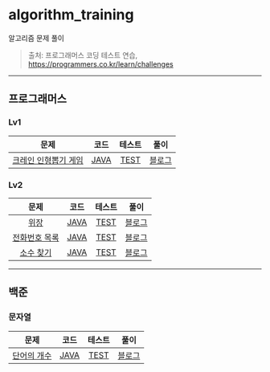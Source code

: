 # algorithm_training
알고리즘 문제 풀이

> 출처: 프로그래머스 코딩 테스트 연습, https://programmers.co.kr/learn/challenges

* * *

## 프로그래머스

### Lv1

| 문제 | 코드 | 테스트 | 풀이 |
|:-------------:|:-------------:|:-------------:|:-------------:|
|[크레인 인형뽑기 게임](https://programmers.co.kr/learn/courses/30/lessons/64061)|[JAVA](/src/main/java/algorithm/programmers/level1/practice/크레인_인형뽑기_게임.java)| [TEST](/src/test/java/algorithm/programmers/level1/practice/크레인_인형뽑기_게임TEST.java)|[블로그](https://jungguji.github.io/2020/04/08/%ED%94%84%EB%A1%9C%EA%B7%B8%EB%9E%98%EB%A8%B8%EC%8A%A4-%ED%81%AC%EB%A0%88%EC%9D%B8-%EC%9D%B8%ED%98%95%EB%BD%91%EA%B8%B0-%EA%B2%8C%EC%9E%84/)

### Lv2

| 문제 | 코드 | 테스트 | 풀이 |
|:-------------:|:-------------:|:-------------:|:-------------:|
|[위장](https://programmers.co.kr/learn/courses/30/lessons/42578)|[JAVA](/src/main/java/algorithm/programmers/level2/hash/위장.java)|[TEST](/src/test/java/algorithm/programmers/level2/hash/위장TEST.java)|[블로그](https://jungguji.github.io/2020/05/15/%ED%94%84%EB%A1%9C%EA%B7%B8%EB%9E%98%EB%A8%B8%EC%8A%A4-%EC%9C%84%EC%9E%A5/)
|[전화번호 목록](https://programmers.co.kr/learn/courses/30/lessons/42577)|[JAVA](/src/main/java/algorithm/programmers/level2/hash/전화번호_목록.java)|[TEST](/src/test/java/algorithm/programmers/level2/hash/전화번호_목록TEST.java)|[블로그](https://jungguji.github.io/2020/05/12/%ED%94%84%EB%A1%9C%EA%B7%B8%EB%9E%98%EB%A8%B8%EC%8A%A4-%EC%A0%84%ED%99%94%EB%B2%88%ED%98%B8-%EB%AA%A9%EB%A1%9D/)
|[소수 찾기](https://programmers.co.kr/learn/courses/30/lessons/42839)|[JAVA](/src/main/java/algorithm/programmers/level2/bruteforce/소수_찾기.java)|[TEST](/src/test/java/algorithm/programmers/level2/bruteforce/소수_찾기TEST.java)|[블로그](https://jungguji.github.io/2020/05/25/%ED%94%84%EB%A1%9C%EA%B7%B8%EB%9E%98%EB%A8%B8%EC%8A%A4-%EC%86%8C%EC%88%98%EC%B0%BE%EA%B8%B0/)

* * *

## 백준

### 문자열

| 문제 | 코드 | 테스트 | 풀이 |
|:-------------:|:-------------:|:-------------:|:-------------:|
|[단어의 개수](https://www.acmicpc.net/problem/1152)|[JAVA](/src/main/java/algorithm/baekjoon/string/단어의_개수.java)|[TEST](/src/test/java/algorithm/baekjoon/string/단어의_개수TEST.java)|[블로그](https://jungguji.github.io/2020/05/23/%EB%B0%B1%EC%A4%80-%EB%8B%A8%EC%96%B4%EC%9D%98-%EA%B0%9C%EC%88%98/)


